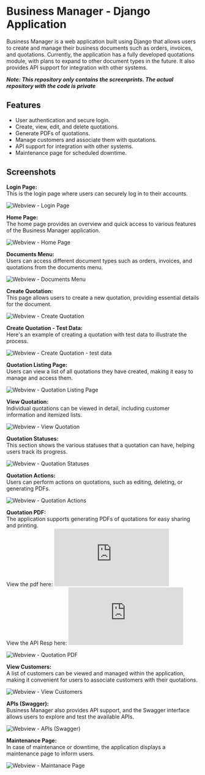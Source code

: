# Business Manager - Django Application

Business Manager is a web application built using Django that allows users to create and manage their business documents such as orders, invoices, and quotations. Currently, the application has a fully developed quotations module, with plans to expand to other document types in the future. It also provides API support for integration with other systems.

***Note: This repository only contains the screenprints. The actual repository with the code is private***

## Features

- User authentication and secure login.
- Create, view, edit, and delete quotations.
- Generate PDFs of quotations.
- Manage customers and associate them with quotations.
- API support for integration with other systems.
- Maintenance page for scheduled downtime.


## Screenshots

  
**Login Page:**  
This is the login page where users can securely log in to their accounts.  
  
![Webview - Login Page](https://github.com/prathameshh27/BusinessManagerPublic/blob/main/BusinessManagerWebViews/Webview%202023-09-13%20125203.png)

  
**Home Page:**  
The home page provides an overview and quick access to various features of the Business Manager application.  
  
![Webview - Home Page](https://github.com/prathameshh27/BusinessManagerPublic/blob/main/BusinessManagerWebViews/Webview%202023-09-13%20125450.png)

  
**Documents Menu:**  
Users can access different document types such as orders, invoices, and quotations from the documents menu.  
  
![Webview - Documents Menu](https://github.com/prathameshh27/BusinessManagerPublic/blob/main/BusinessManagerWebViews/Webview%202023-09-13%20125602.png)

  
**Create Quotation:**  
This page allows users to create a new quotation, providing essential details for the document.  
  
![Webview - Create Quotation](https://github.com/prathameshh27/BusinessManagerPublic/blob/main/BusinessManagerWebViews/Webview%202023-09-16%20223130.png)

  
**Create Quotation - Test Data:**  
Here's an example of creating a quotation with test data to illustrate the process.  
  
![Webview - Create Quotation - test data](https://github.com/prathameshh27/BusinessManagerPublic/blob/main/BusinessManagerWebViews/Webview%202023-09-16%20223553.png)

  
**Quotation Listing Page:**  
Users can view a list of all quotations they have created, making it easy to manage and access them.  
  
![Webview - Quotation Listing Page](https://github.com/prathameshh27/BusinessManagerPublic/blob/main/BusinessManagerWebViews/Webview%202023-09-16%20223643.png)

  
**View Quotation:**  
Individual quotations can be viewed in detail, including customer information and itemized lists.  
  
![Webview - View Quotation](https://github.com/prathameshh27/BusinessManagerPublic/blob/main/BusinessManagerWebViews/Webview%202023-09-16%20223738.png)

  
**Quotation Statuses:**  
This section shows the various statuses that a quotation can have, helping users track its progress.  
  
![Webview - Quotation Statuses](https://github.com/prathameshh27/BusinessManagerPublic/blob/main/BusinessManagerWebViews/Webview%202023-09-16%20223821.png)

  
**Quotation Actions:**  
Users can perform actions on quotations, such as editing, deleting, or generating PDFs.  
  
![Webview - Quotation Actions](https://github.com/prathameshh27/BusinessManagerPublic/blob/main/BusinessManagerWebViews/Webview%202023-09-16%20223853.png)

  
**Quotation PDF:**  
The application supports generating PDFs of quotations for easy sharing and printing.  
View the pdf here: ![PDF](https://github.com/prathameshh27/BusinessManagerPublic/blob/main/resources/Q00000004%20-%20Hammer%20Industries%20-%202023-09-16.pdf)  
View the API Resp here: ![JSON](https://github.com/prathameshh27/BusinessManagerPublic/blob/main/resources/Q00000004%20-%20Hammer%20Industries%20-%202023-09-16.json)  
  
![Webview - Quotation PDF](https://github.com/prathameshh27/BusinessManagerPublic/blob/main/BusinessManagerWebViews/Webview%202023-09-16%20224325.png)

  
**View Customers:**  
A list of customers can be viewed and managed within the application, making it convenient for users to associate customers with their quotations.  
  
![Webview - View Customers](https://github.com/prathameshh27/BusinessManagerPublic/blob/main/BusinessManagerWebViews/Webview%202023-09-16%20224448.png)

  
**APIs (Swagger):**  
Business Manager also provides API support, and the Swagger interface allows users to explore and test the available APIs.  
  
![Webview - APIs (Swagger)](https://github.com/prathameshh27/BusinessManagerPublic/blob/main/BusinessManagerWebViews/Webview%202023-09-16%20224721.png)

  
**Maintenance Page:**  
In case of maintenance or downtime, the application displays a maintenance page to inform users.  
  
![Webview - Maintanace Page](https://github.com/prathameshh27/BusinessManagerPublic/blob/main/BusinessManagerWebViews/Webview%202023-09-16%20224830.png)

